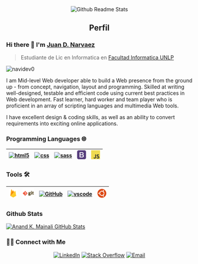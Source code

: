 <p align="center">
 <img width="100px" src="https://res.cloudinary.com/anuraghazra/image/upload/v1594908242/logo_ccswme.svg" align="center" alt="Github Readme Stats" />
 <h2 align="center">Perfil</h2>
</p>

### Hi there 👋 I'm [Juan D. Narvaez](https://www.linkedin.com/in/juan-david-narv%C3%A1ez-s-9ba764108/)
> Estudiante de Lic en Informatica en [Facultad Informatica UNLP](https://www.info.unlp.edu.ar/)


<img src="https://komarev.com/ghpvc/?username=navidev0" alt="navidev0" />

<div>
 <p>
I am Mid-level Web developer able to build a Web presence from the ground up - from concept, navigation, layout and programming. Skilled at writing well-designed, testable and efficient code using current best practices in Web development. Fast learner, hard worker and team player who is proficient in an array of scripting languages and multimedia Web tools.

I have excellent design & coding skills, as well as an ability to convert requirements into exciting online applications.
</p>
</div>

### Programming Languages 🌐
| [<img src="https://cdn.worldvectorlogo.com/logos/html-5.svg" alt="html5" width="24">](https://developer.mozilla.org/es/docs/HTML/HTML5) | [<img src="https://cdn.worldvectorlogo.com/logos/css-3.svg" alt="css" width="24">](https://developer.mozilla.org/es/docs/Web/CSS)  | [<img src="https://cdn.worldvectorlogo.com/logos/sass-1.svg" alt="sass" width="30">](https://sass-lang.com/)  |  [<img src="https://raw.githubusercontent.com/github/explore/80688e429a7d4ef2fca1e82350fe8e3517d3494d/topics/bootstrap/bootstrap.png" alt="Bootstrap" width="24">](https://getbootstrap.com/) |  [<img src="https://raw.githubusercontent.com/github/explore/80688e429a7d4ef2fca1e82350fe8e3517d3494d/topics/javascript/javascript.png" alt="jQuery" width="24">](https://jquery.com/) 
|---|---|---|---|---|
 
### Tools 🛠️

| [<img src="https://raw.githubusercontent.com/github/explore/80688e429a7d4ef2fca1e82350fe8e3517d3494d/topics/firebase/firebase.png" alt="firebase" width="24">](https://firebase.google.com/) | [<img src="https://raw.githubusercontent.com/github/explore/80688e429a7d4ef2fca1e82350fe8e3517d3494d/topics/git/git.png" alt="Git" width="30">](https://git-scm.com/) | [<img src="https://cdn.worldvectorlogo.com/logos/github-1.svg" alt="GitHub" width="24">](https://git-scm.com/) | [<img src="https://upload.wikimedia.org/wikipedia/commons/thumb/2/2d/Visual_Studio_Code_1.18_icon.svg/1200px-Visual_Studio_Code_1.18_icon.svg.png" alt="vscode" width="24">](https://code.visualstudio.com/) | [<img src="https://raw.githubusercontent.com/github/explore/80688e429a7d4ef2fca1e82350fe8e3517d3494d/topics/ubuntu/ubuntu.png" alt="Ubuntu" width="24">](https://ubuntu.com/)  |
|---|---|---|---|---|

### Github Stats

[![Anand K. Mainali GitHub Stats](https://github-readme-stats.vercel.app/api?username=navidev0&show_icons=true&count_private=true)](https://github.com/navide0)

<h3> 🤝🏻 Connect with Me </h3>

<p align="center">
<a href="https://www.linkedin.com/in/juan-david-narv%C3%A1ez-s-9ba764108/" target="_blank"><img alt="LinkedIn" src="https://img.shields.io/badge/LinkedIn-@JuanDavid-blue?style=flat&logo=linkedin"></a>
<a href="https://stackoverflow.com/users/8519896/anand-mainali?tab=profile" target="_blank"><img alt="Stack Overflow" src="https://img.shields.io/badge/Stackoverflow-Anand%20Mainali-blue?style=flat&logo=stackoverflow"></a>
<a href="mailto:anandmainali5@gmail.com"><img alt="Email" src="https://img.shields.io/badge/Email-anandmainali5@gmail.com-blue?style=flat&logo=gmail"></a>
</p>

